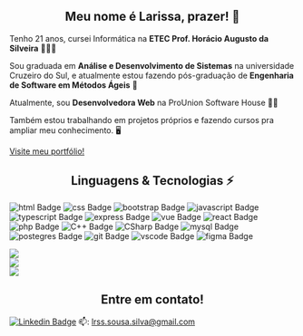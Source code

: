 <h2 style="text-align:center">Meu nome é Larissa, prazer! 👋</h2>

Tenho 21 anos, cursei Informática na __ETEC Prof. Horácio Augusto da Silveira__ 👩🏻‍🎓

Sou graduada em __Análise e Desenvolvimento de Sistemas__ na universidade Cruzeiro do Sul, e atualmente estou fazendo pós-graduação de __Engenharia de Software em Métodos Ágeis__ 💫 

Atualmente, sou __Desenvolvedora Web__ na ProUnion Software House 👩‍💻

Também estou trabalhando em projetos próprios e fazendo cursos pra ampliar meu conhecimento. 🖥

<a href="https://devlari.vercel.app/">Visite meu portfólio!</a>


<h2 style="text-align:center">Linguagens & Tecnologias ⚡</h2>

![html Badge](https://img.shields.io/badge/HTML5-E34F26?style=for-the-badge&logo=html5&logoColor=white)
![css Badge](https://img.shields.io/badge/CSS3-1572B6?style=for-the-badge&logo=css3&logoColor=white)
![bootstrap Badge](https://img.shields.io/badge/Bootstrap-563D7C?style=for-the-badge&logo=bootstrap&logoColor=white)
![javascript Badge](https://img.shields.io/badge/JavaScript-323330?style=for-the-badge&logo=javascript&logoColor=F7DF1E)
![typescript Badge](https://img.shields.io/badge/TypeScript-323330?style=for-the-badge&logo=typescript&logoColor=007ACC)
![express Badge](https://img.shields.io/badge/Express.js-404D59?style=for-the-badge)
![vue Badge](https://img.shields.io/badge/Vue.js-35495E?style=for-the-badge&logo=vue.js&logoColor=4FC08D)
![react Badge](https://img.shields.io/badge/React-20232A?style=for-the-badge&logo=react&logoColor=61DAFB)
![php Badge](https://img.shields.io/badge/PHP-8993c1?style=for-the-badge&logo=php&logoColor=white)
![C++ Badge](https://img.shields.io/badge/C++-017fcd?style=for-the-badge&logo=C&logoColor=white)
![CSharp Badge](https://img.shields.io/badge/CSharp-9e6ed8?style=for-the-badge&logo=CSharp&logoColor=white)
![mysql Badge](https://img.shields.io/badge/MySQL-00000F?style=for-the-badge&logo=mysql&logoColor=white)
![postegres Badge](https://img.shields.io/badge/PostgreSQL-316192?style=for-the-badge&logo=postgresql&logoColor=white)
![git Badge](https://img.shields.io/badge/Git-F05032?style=for-the-badge&logo=git&logoColor=white)
![vscode Badge](https://img.shields.io/badge/Visual_Studio_Code-0078D4?style=for-the-badge&logo=visual%20studio%20code&logoColor=white)
![figma Badge](https://img.shields.io/badge/Figma-F24E1E?style=for-the-badge&logo=figma&logoColor=white)

![](https://github-readme-stats.vercel.app/api?username=devlari&theme=dark&hide_border=false&include_all_commits=false&count_private=false)<br/>
![](https://github-readme-streak-stats.herokuapp.com/?user=devlari&theme=dark&hide_border=false)<br/>
![](https://github-readme-stats.vercel.app/api/top-langs/?username=devlari&theme=dark&hide_border=false&include_all_commits=false&count_private=false&layout=compact)

<h2 style="text-align:center">Entre em contato!</h2>

<a href="https://www.linkedin.com/in/larissa-sousa-silva-491893204/">![Linkedin Badge](https://img.shields.io/badge/LinkedIn-0077B5?style=for-the-badge&logo=linkedin&logoColor=white)</a>
📫: lrss.sousa.silva@gmail.com
<!--
**devlari/devlari** is a ✨ _special_ ✨ repository because its `README.md` (this file) appears on your GitHub profile.

Here are some ideas to get you started:

- 🔭 I’m currently working on ...
- 🌱 I’m currently learning ...
- 👯 I’m looking to collaborate on ...
- 🤔 I’m looking for help with ...
- 💬 Ask me about ...
- 📫 How to reach me: ...
- 😄 Pronouns: ...
- ⚡ Fun fact: ...
-->
